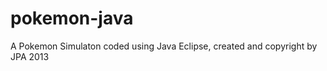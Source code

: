 pokemon-java
============

A Pokemon Simulaton coded using Java Eclipse, created and copyright by JPA 2013
